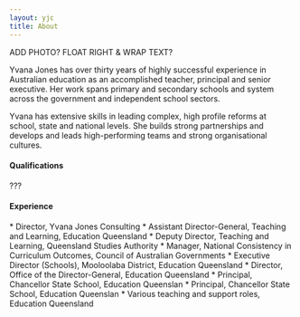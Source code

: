 ```yaml
---
layout: yjc
title: About
---
```

ADD PHOTO? FLOAT RIGHT & WRAP TEXT?

Yvana Jones has over thirty years of highly successful experience in Australian education as an accomplished teacher, principal and senior executive. Her work spans primary and secondary schools and system across the government and independent school sectors.

Yvana has extensive skills in leading complex, high profile reforms at school, state and national levels. She builds strong partnerships and develops and leads high-performing teams and strong organisational cultures.

<h4>Qualifications</h4>
???

<h4>Experience</h4>
*	Director, Yvana Jones Consulting
*	Assistant Director-General, Teaching and Learning, Education Queensland
*	Deputy Director, Teaching and Learning, Queensland Studies Authority
*	Manager, National Consistency in Curriculum Outcomes, Council of Australian Governments
*	Executive Director (Schools), Mooloolaba District, Education Queensland
*	Director, Office of the Director-General, Education Queensland
*	Principal, Chancellor State School, Education Queenslan
*	Principal, Chancellor State School, Education Queenslan
*	Various teaching and support roles, Education Queensland
